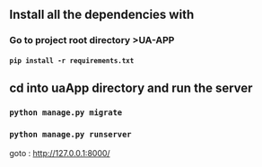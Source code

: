 ## Install all the dependencies with
### Go to project root directory  >UA-APP
#### `pip install -r requirements.txt `
## cd into uaApp directory and run the server
### `python manage.py migrate`
### `python manage.py runserver`

goto : <a href="http://127.0.0.1:8000/" target="_blank" >http://127.0.0.1:8000/</a>
